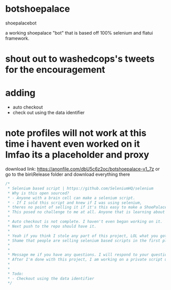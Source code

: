# botshoepalace
shoepalacebot

a working shoepalace "bot" that is based off 100% selenium and flatui framework.
# shout out to washedcops's tweets for the encouragement

# adding
- auto checkout
- check out using the data identifier

# note profiles will not work at this time i havent even worked on it lmfao its a placeholder and proxy

download link: https://anonfile.com/dbU5c6z2oc/botshoepalace-v1_7z
or go to the bin\Release folder and download everything there

```cs
/*
 * Selenium based script | https://github.com/SeleniumHQ/selenium
 * Why is this open sourced?
 * - Anyone with a brain cell can make a selenium script.
 * - If I sold this script and knew if I was using selenium,
 * theres no point of selling it if it's this easy to make a ShoePalace selenium script.
 * This posed no challenge to me at all. Anyone that is learning about Selenium can easily replicate this in a better fashion.
 *
 * Auto checkout is not complete. I haven't even began working on it. 
 * Next push to the repo should have it. 
 * 
 * Yeah if you think I stole any part of this project, LOL what you gotta say, compare your project to mine you fucking skid
 * Shame that people are selling selenium based scripts in the first place.
 * 
 * 
 * Message me if you have any questions. I will respond to your questions. 
 * After I'm done with this project, I am working on a private script using Puppeteer. 
 * 
 * 
 * Todo:
 * - Checkout using the data identifier 
 */
 ```
